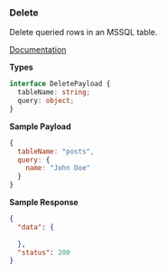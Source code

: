### Delete

Delete queried rows in an MSSQL table.

[Documentation](https://knexjs.org/guide/query-builder.html#del-delete)

**Types**

```ts
interface DeletePayload {
  tableName: string;
  query: object;
}
```

**Sample Payload**

```js
{
  tableName: "posts",
  query: {
    name: "John Doe"
  }
}
```

**Sample Response**

```json
{
  "data": {
    
  },
  "status": 200
}
```
